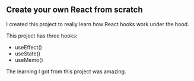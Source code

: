 ## Create your own React from scratch

I created this project to really learn how React hooks work under the hood.

This project has three hooks:

- useEffect()
- useState()
- useMemo()

The learning I got from this project was amazing.